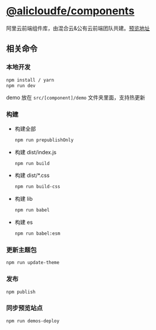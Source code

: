 # [@alicloudfe/components](https://www.npmjs.com/package/@alicloudfe/components)

阿里云前端组件库，由混合云&公有云前端团队共建。[预览地址](https://aliyun.github.io/cloud-design/#/button)


## 相关命令

### 本地开发

```sh
npm install / yarn
npm run dev
```
demo 放在 `src/[component]/demo` 文件夹里面，支持热更新

### 构建

- 构建全部

  ```sh
  npm run prepublishOnly
  ```

- 构建 dist/index.js

  ```sh
  npm run build
  ```

- 构建 dist/*.css

  ```sh
  npm run build-css
  ```

- 构建 lib

  ```sh
  npm run babel
  ```

- 构建 es

  ```sh
  npm run babel:esm
  ```

### 更新主题包

```sh
npm run update-theme
```

### 发布
```js
npm publish
```

### 同步预览站点
```sh
npm run demos-deploy
```

